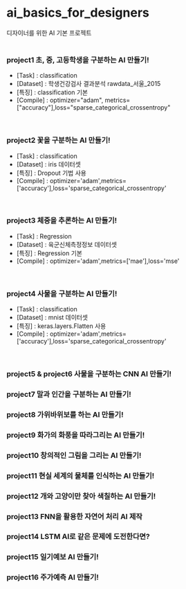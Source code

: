 # ai_basics_for_designers
디자이너를 위한 AI 기본 프로젝트
<br/>
<br/>


### project1 초, 중, 고등학생을 구분하는 AI 만들기!
- [Task] : classification
- [Dataset] : 학생건강검사 결과분석 rawdata_서울_2015
- [특징] : classification 기본
- [Compile] : optimizer="adam", metrics=["accuracy"],loss="sparse_categorical_crossentropy"

<br/>

### project2 꽃을 구분하는 AI 만들기!
- [Task] : classification
- [Dataset] : iris 데이터셋
- [특징] : Dropout 기법 사용
- [Compile] : optimizer='adam',metrics=['accuracy'],loss='sparse_categorical_crossentropy'

<br/>

### project3 체중을 추론하는 AI 만들기!
- [Task] : Regression
- [Dataset] : 육군신체측정정보 데이터셋
- [특징] : Regression 기본
- [Compile] : optimizer='adam',metrics=['mae'],loss='mse'

<br/>


### project4 사물을 구분하는 AI 만들기!
- [Task] : classification
- [Dataset] : mnist 데이터셋
- [특징] : keras.layers.Flatten 사용
- [Compile] : optimizer='adam',metrics=['accuracy'],loss='sparse_categorical_crossentropy'

<br/>

### project5 & project6 사물을 구분하는 CNN AI 만들기!
### project7 말과 인간을 구분하는 AI 만들기!
### project8 가위바위보를 하는 AI 만들기!
### project9 화가의 화풍을 따라그리는 AI 만들기!
### project10 창의적인 그림을 그리는 AI 만들기!
### project11 현실 세계의 물체를 인식하는 AI 만들기!
### project12 개와 고양이만 찾아 색칠하는 AI 만들기!
### project13 FNN을 활용한 자연어 처리 AI 제작
### project14 LSTM AI로 같은 문제에 도전한다면?
### project15 일기예보 AI 만들기!
### project16 주가예측 AI 만들기!
